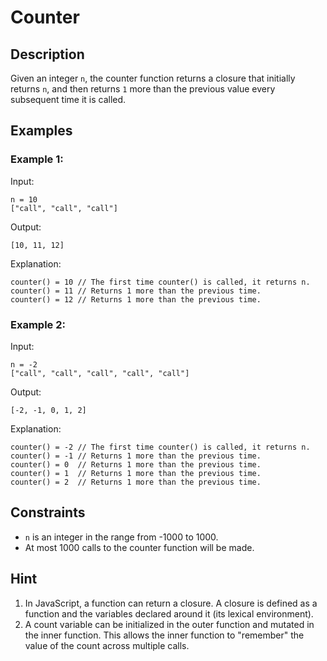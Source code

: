 # Counter

## Description

Given an integer `n`, the counter function returns a closure that initially returns `n`, and then returns `1` more than the previous value every subsequent time it is called.

## Examples

### Example 1:

Input:

```
n = 10
["call", "call", "call"]
```

Output:

```
[10, 11, 12]
```

Explanation:

```
counter() = 10 // The first time counter() is called, it returns n.
counter() = 11 // Returns 1 more than the previous time.
counter() = 12 // Returns 1 more than the previous time.
```

### Example 2:

Input:

```
n = -2
["call", "call", "call", "call", "call"]
```

Output:

```
[-2, -1, 0, 1, 2]
```

Explanation:

```
counter() = -2 // The first time counter() is called, it returns n.
counter() = -1 // Returns 1 more than the previous time.
counter() = 0  // Returns 1 more than the previous time.
counter() = 1  // Returns 1 more than the previous time.
counter() = 2  // Returns 1 more than the previous time.
```

## Constraints

- `n` is an integer in the range from -1000 to 1000.
- At most 1000 calls to the counter function will be made.

## Hint

1. In JavaScript, a function can return a closure. A closure is defined as a function and the variables declared around it (its lexical environment).
2. A count variable can be initialized in the outer function and mutated in the inner function. This allows the inner function to "remember" the value of the count across multiple calls.

